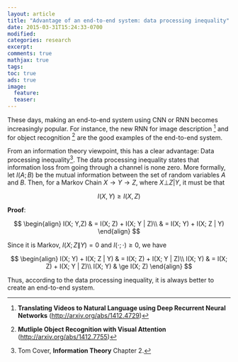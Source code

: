 ```yaml
---
layout: article
title: "Advantage of an end-to-end system: data processing inequality"
date: 2015-03-31T15:24:33-0700
modified:
categories: research
excerpt:
comments: true
mathjax: true
tags:
toc: true
ads: true
image:
  feature:
  teaser:
---
```


These days, making an end-to-end system using CNN or RNN becomes increasingly
popular. For instance, the new RNN for image description [^1] and for object
recognition [^2] are the good examples of the end-to-end system.

From an information theory viewpoint, this has a clear advantage: Data processing inequality[^3].
The data processing inequality states that information loss from  going through a channel is none zero. More formally, let $I(A; B)$ be the mutual information between the set of random variables $A$ and $B$. Then, for a Markov Chain $X\rightarrow Y \rightarrow Z$, where $X \bot Z | Y$, it must be that

$$
I(X,Y) \ge  I(X,Z)
$$

<b>Proof</b>:

$$
\begin{align}
I(X; Y,Z) & = I(X; Z) + I(X; Y | Z)\\
& = I(X; Y) + I(X; Z | Y)
\end{align}
$$

Since it is Markov, $I(X;Z \| Y) = 0$ and $I(\cdot; \cdot) \ge 0$, we have

$$
\begin{align}
I(X; Y) + I(X; Z | Y) & = I(X; Z) + I(X; Y | Z)\\
I(X; Y) & = I(X; Z) + I(X; Y | Z)\\
I(X; Y) & \ge I(X; Z)
\end{align}
$$


Thus, according to the data processing inequality, it is always better to create an end-to-end system.



[^1]: **Translating Videos to Natural Language using Deep Recurrent Neural Networks** (http://arxiv.org/abs/1412.4729)
[^2]: **Mutliple Object Recognition with Visual Attention** (http://arxiv.org/abs/1412.7755)
[^3]: Tom Cover, **Information Theory** Chapter 2.
